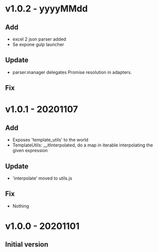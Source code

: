# v1.0.2 - yyyyMMdd
## Add
 - excel 2 json parser added
 - Se expone gulp launcher
## Update
 - parser.manager delegates Promise resolution in adapters.
## Fix

# v1.0.1 - 20201107
## Add
 - Exposes 'template_utils' to the world
 - TemplateUtils: __itInterpolated, do a map in iterable interpolating the given expression
## Update
 - 'interpolate' moved to utils.js
## Fix
 - Nothing

# v1.0.0 - 20201101
## Initial version

